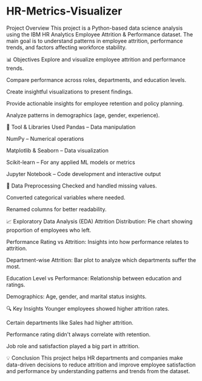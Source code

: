 # HR-Metrics-Visualizer
 Project Overview
This project is a Python-based data science analysis using the IBM HR Analytics Employee Attrition & Performance dataset. The main goal is to understand patterns in employee attrition, performance trends, and factors affecting workforce stability.

📊 Objectives
Explore and visualize employee attrition and performance trends.

Compare performance across roles, departments, and education levels.

Create insightful visualizations to present findings.

Provide actionable insights for employee retention and policy planning.

Analyze patterns in demographics (age, gender, experience).

🧰 Tool & Libraries Used
Pandas – Data manipulation

NumPy – Numerical operations

Matplotlib & Seaborn – Data visualization

Scikit-learn – For any applied ML models or metrics

Jupyter Notebook – Code development and interactive output

🧹 Data Preprocessing
Checked and handled missing values.

Converted categorical variables where needed.

Renamed columns for better readability.

📈 Exploratory Data Analysis (EDA)
Attrition Distribution: Pie chart showing proportion of employees who left.

Performance Rating vs Attrition: Insights into how performance relates to attrition.

Department-wise Attrition: Bar plot to analyze which departments suffer the most.

Education Level vs Performance: Relationship between education and ratings.

Demographics: Age, gender, and marital status insights.

🔍 Key Insights
Younger employees showed higher attrition rates.

Certain departments like Sales had higher attrition.

Performance rating didn't always correlate with retention.

Job role and satisfaction played a big part in attrition.

💡 Conclusion
This project helps HR departments and companies make data-driven decisions to reduce attrition and improve employee satisfaction and performance by understanding patterns and trends from the dataset.
